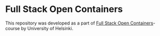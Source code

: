 # Full Stack Open Containers

This repository was developed as a part of [Full Stack Open Containers](https://fullstackopen.com/en/part12)-course by University of Helsinki.